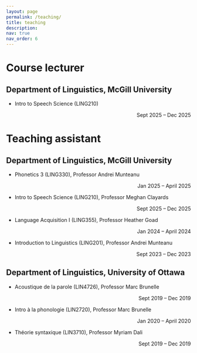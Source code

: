 ```yaml
---
layout: page
permalink: /teaching/
title: teaching
description:
nav: true
nav_order: 6
---
```


# Course lecturer
## Department of Linguistics, McGill University
- Intro to Speech Science (LING210)<p align="right">Sept 2025 – Dec 2025</p>

# Teaching assistant
## Department of Linguistics, McGill University
- Phonetics 3 (LING330), Professor Andrei Munteanu<p align="right">Jan 2025 – April 2025</p>
- Intro to Speech Science (LING210), Professor Meghan Clayards<p align="right">Sept 2025 – Dec 2025</p>
- Language Acquisition I (LING355), Professor Heather Goad<p align="right">Jan 2024 – April 2024</p>
- Introduction to Linguistics (LING201), Professor Andrei Munteanu<p align="right">Sept 2023 – Dec 2023</p>

## Department of Linguistics, University of Ottawa 	                         	                         	
- Acoustique de la parole (LIN4726), Professor Marc Brunelle<p align="right">Sept 2019 – Dec 2019</p>
- Intro à la phonologie (LIN2720), Professor Marc Brunelle<p align="right">Jan 2020 – April 2020</p>
- Théorie syntaxique (LIN3710), Professor Myriam Dali<p align="right">Sept 2019 – Dec 2019</p>
